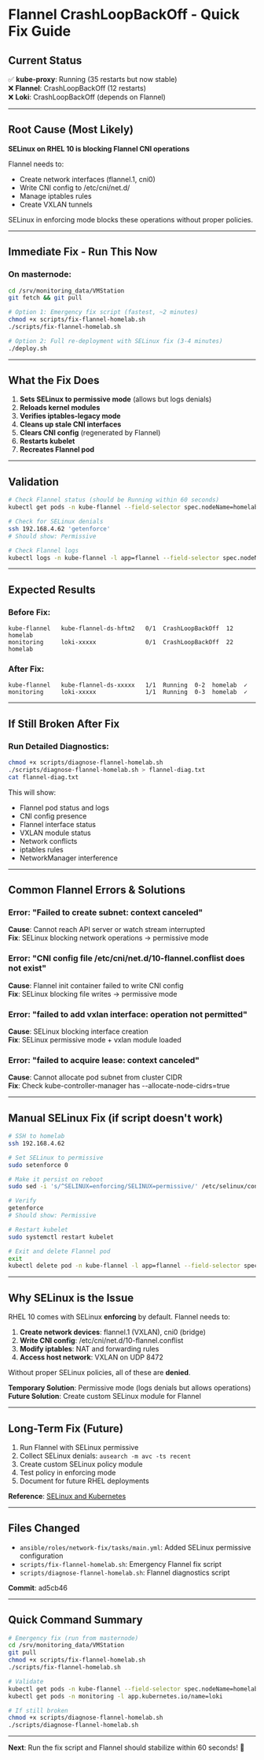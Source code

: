 # Flannel CrashLoopBackOff - Quick Fix Guide

## Current Status

✅ **kube-proxy**: Running (35 restarts but now stable)  
❌ **Flannel**: CrashLoopBackOff (12 restarts)  
❌ **Loki**: CrashLoopBackOff (depends on Flannel)

---

## Root Cause (Most Likely)

**SELinux on RHEL 10 is blocking Flannel CNI operations**

Flannel needs to:
- Create network interfaces (flannel.1, cni0)
- Write CNI config to /etc/cni/net.d/
- Manage iptables rules
- Create VXLAN tunnels

SELinux in enforcing mode blocks these operations without proper policies.

---

## Immediate Fix - Run This Now

### On masternode:

```bash
cd /srv/monitoring_data/VMStation
git fetch && git pull

# Option 1: Emergency fix script (fastest, ~2 minutes)
chmod +x scripts/fix-flannel-homelab.sh
./scripts/fix-flannel-homelab.sh

# Option 2: Full re-deployment with SELinux fix (3-4 minutes)
./deploy.sh
```

---

## What the Fix Does

1. **Sets SELinux to permissive mode** (allows but logs denials)
2. **Reloads kernel modules**
3. **Verifies iptables-legacy mode**
4. **Cleans up stale CNI interfaces**
5. **Clears CNI config** (regenerated by Flannel)
6. **Restarts kubelet**
7. **Recreates Flannel pod**

---

## Validation

```bash
# Check Flannel status (should be Running within 60 seconds)
kubectl get pods -n kube-flannel --field-selector spec.nodeName=homelab -o wide

# Check for SELinux denials
ssh 192.168.4.62 'getenforce'
# Should show: Permissive

# Check Flannel logs
kubectl logs -n kube-flannel -l app=flannel --field-selector spec.nodeName=homelab -c kube-flannel --tail=30
```

---

## Expected Results

### Before Fix:
```
kube-flannel   kube-flannel-ds-hftm2   0/1  CrashLoopBackOff  12  homelab
monitoring     loki-xxxxx              0/1  CrashLoopBackOff  22  homelab
```

### After Fix:
```
kube-flannel   kube-flannel-ds-xxxxx   1/1  Running  0-2  homelab  ✓
monitoring     loki-xxxxx              1/1  Running  0-3  homelab  ✓
```

---

## If Still Broken After Fix

### Run Detailed Diagnostics:

```bash
chmod +x scripts/diagnose-flannel-homelab.sh
./scripts/diagnose-flannel-homelab.sh > flannel-diag.txt
cat flannel-diag.txt
```

This will show:
- Flannel pod status and logs
- CNI config presence
- Flannel interface status
- VXLAN module status
- Network conflicts
- iptables rules
- NetworkManager interference

---

## Common Flannel Errors & Solutions

### Error: "Failed to create subnet: context canceled"
**Cause**: Cannot reach API server or watch stream interrupted  
**Fix**: SELinux blocking network operations → permissive mode

### Error: "CNI config file /etc/cni/net.d/10-flannel.conflist does not exist"
**Cause**: Flannel init container failed to write CNI config  
**Fix**: SELinux blocking file writes → permissive mode

### Error: "failed to add vxlan interface: operation not permitted"
**Cause**: SELinux blocking interface creation  
**Fix**: SELinux permissive mode + vxlan module loaded

### Error: "failed to acquire lease: context canceled"
**Cause**: Cannot allocate pod subnet from cluster CIDR  
**Fix**: Check kube-controller-manager has --allocate-node-cidrs=true

---

## Manual SELinux Fix (if script doesn't work)

```bash
# SSH to homelab
ssh 192.168.4.62

# Set SELinux to permissive
sudo setenforce 0

# Make it persist on reboot
sudo sed -i 's/^SELINUX=enforcing/SELINUX=permissive/' /etc/selinux/config

# Verify
getenforce
# Should show: Permissive

# Restart kubelet
sudo systemctl restart kubelet

# Exit and delete Flannel pod
exit
kubectl delete pod -n kube-flannel -l app=flannel --field-selector spec.nodeName=homelab
```

---

## Why SELinux is the Issue

RHEL 10 comes with SELinux **enforcing** by default. Flannel needs to:

1. **Create network devices**: flannel.1 (VXLAN), cni0 (bridge)
2. **Write CNI config**: /etc/cni/net.d/10-flannel.conflist
3. **Modify iptables**: NAT and forwarding rules
4. **Access host network**: VXLAN on UDP 8472

Without proper SELinux policies, all of these are **denied**.

**Temporary Solution**: Permissive mode (logs denials but allows operations)  
**Future Solution**: Create custom SELinux module for Flannel

---

## Long-Term Fix (Future)

1. Run Flannel with SELinux permissive
2. Collect SELinux denials: `ausearch -m avc -ts recent`
3. Create custom SELinux policy module
4. Test policy in enforcing mode
5. Document for future RHEL deployments

**Reference**: [SELinux and Kubernetes](https://www.redhat.com/en/blog/running-containers-rhel-8-selinux-enabled)

---

## Files Changed

- `ansible/roles/network-fix/tasks/main.yml`: Added SELinux permissive configuration
- `scripts/fix-flannel-homelab.sh`: Emergency Flannel fix script
- `scripts/diagnose-flannel-homelab.sh`: Flannel diagnostics script

**Commit**: ad5cb46

---

## Quick Command Summary

```bash
# Emergency fix (run from masternode)
cd /srv/monitoring_data/VMStation
git pull
chmod +x scripts/fix-flannel-homelab.sh
./scripts/fix-flannel-homelab.sh

# Validate
kubectl get pods -n kube-flannel --field-selector spec.nodeName=homelab
kubectl get pods -n monitoring -l app.kubernetes.io/name=loki

# If still broken
chmod +x scripts/diagnose-flannel-homelab.sh
./scripts/diagnose-flannel-homelab.sh
```

---

**Next**: Run the fix script and Flannel should stabilize within 60 seconds! 🚀

